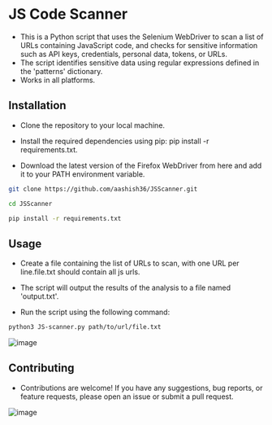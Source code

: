 # JS Code Scanner

- This is a Python script that uses the Selenium WebDriver to scan a list of URLs containing JavaScript code, and checks for sensitive information such as API keys, credentials, personal data, tokens, or URLs.
-  The script identifies sensitive data using regular expressions defined in the 'patterns' dictionary.
-  Works in all platforms.

## Installation

- Clone the repository to your local machine.
  
- Install the required dependencies using pip: pip install -r requirements.txt.
  
- Download the latest version of the Firefox WebDriver from here and add it to your PATH environment variable.



```bash
git clone https://github.com/aashish36/JSScanner.git

cd JSScanner

pip install -r requirements.txt

```

## Usage

- Create a file containing the list of URLs to scan, with one URL per line.file.txt should contain all js urls.

- The script will output the results of the analysis to a file named 'output.txt'.

- Run the script using the following command: 

``` bash
python3 JS-scanner.py path/to/url/file.txt

```



![image](https://github.com/aashish36/JSScanner/assets/65489287/22a4a22d-6941-4448-958a-22d8671dff51)


## Contributing

- Contributions are welcome! If you have any suggestions, bug reports, or feature requests, please open an issue or submit a pull request.

![image](https://github.com/aashish36/JSScanner/assets/65489287/70f7e3a8-e95f-429b-9433-89087daad721)



